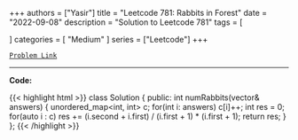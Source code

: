 
+++
authors = ["Yasir"]
title = "Leetcode 781: Rabbits in Forest"
date = "2022-09-08"
description = "Solution to Leetcode 781"
tags = [
    
]
categories = [
    "Medium"
]
series = ["Leetcode"]
+++



[`Problem Link`](https://leetcode.com/problems/rabbits-in-forest/description/)

---

**Code:**

{{< highlight html >}}
class Solution {
public:
    int numRabbits(vector<int>& answers) {
        unordered_map<int, int> c;
        for(int i: answers)
        c[i]++;
        int res = 0;
        for(auto i : c) res += (i.second + i.first) / (i.first + 1) * (i.first + 1);
        return res;
    }
};
{{< /highlight >}}

